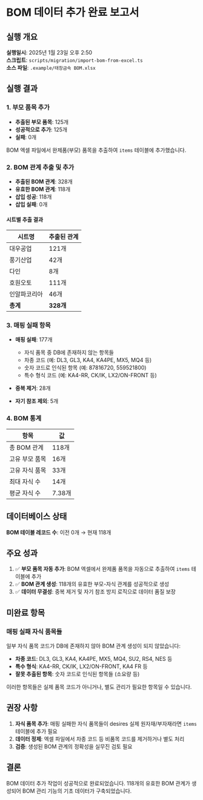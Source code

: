 # BOM 데이터 추가 완료 보고서

## 실행 개요

**실행일시**: 2025년 1월 23일 오후 2:50  
**스크립트**: `scripts/migration/import-bom-from-excel.ts`  
**소스 파일**: `.example/태창금속 BOM.xlsx`

## 실행 결과

### 1. 부모 품목 추가

- **추출된 부모 품목**: 125개
- **성공적으로 추가**: 125개
- **실패**: 0개

BOM 엑셀 파일에서 완제품(부모) 품목을 추출하여 `items` 테이블에 추가했습니다.

### 2. BOM 관계 추출 및 추가

- **추출된 BOM 관계**: 328개
- **유효한 BOM 관계**: 118개
- **삽입 성공**: 118개
- **삽입 실패**: 0개

#### 시트별 추출 결과

| 시트명 | 추출된 관계 |
|--------|------------|
| 대우공업 | 121개 |
| 풍기산업 | 42개 |
| 다인 | 8개 |
| 호원오토 | 111개 |
| 인알파코리아 | 46개 |
| **총계** | **328개** |

### 3. 매핑 실패 항목

- **매핑 실패**: 177개
  - 자식 품목 중 DB에 존재하지 않는 항목들
  - 차종 코드 (예: DL3, GL3, KA4, KA4PE, MX5, MQ4 등)
  - 숫자 코드로 인식된 항목 (예: 87816720, 559521800)
  - 특수 형식 코드 (예: KA4-RR, CK/IK, LX2/ON-FRONT 등)

- **중복 제거**: 28개
- **자기 참조 제외**: 5개

### 4. BOM 통계

| 항목 | 값 |
|------|-----|
| 총 BOM 관계 | 118개 |
| 고유 부모 품목 | 16개 |
| 고유 자식 품목 | 33개 |
| 최대 자식 수 | 14개 |
| 평균 자식 수 | 7.38개 |

## 데이터베이스 상태

**BOM 테이블 레코드 수**: 이전 0개 → 현재 118개

## 주요 성과

1. ✅ **부모 품목 자동 추가**: BOM 엑셀에서 완제품 품목을 자동으로 추출하여 `items` 테이블에 추가
2. ✅ **BOM 관계 생성**: 118개의 유효한 부모-자식 관계를 성공적으로 생성
3. ✅ **데이터 무결성**: 중복 제거 및 자기 참조 방지 로직으로 데이터 품질 보장

## 미완료 항목

### 매핑 실패 자식 품목들

일부 자식 품목 코드가 DB에 존재하지 않아 BOM 관계 생성이 되지 않았습니다:

- **차종 코드**: DL3, GL3, KA4, KA4PE, MX5, MQ4, SU2, RS4, NES 등
- **특수 형식**: KA4-RR, CK/IK, LX2/ON-FRONT, KA4 FR 등
- **잘못 추출된 항목**: 숫자 코드로 인식된 항목들 (소요량 등)

이러한 항목들은 실제 품목 코드가 아니거나, 별도 관리가 필요한 항목일 수 있습니다.

## 권장 사항

1. **자식 품목 추가**: 매핑 실패한 자식 품목들이 desires 실제 원자재/부자재라면 `items` 테이블에 추가 필요
2. **데이터 정제**: 엑셀 파일에서 차종 코드 등 비품목 코드를 제거하거나 별도 처리
3. **검증**: 생성된 BOM 관계의 정확성을 실무진 검토 필요

## 결론

BOM 데이터 추가 작업이 성공적으로 완료되었습니다. 118개의 유효한 BOM 관계가 생성되어 BOM 관리 기능의 기초 데이터가 구축되었습니다.

